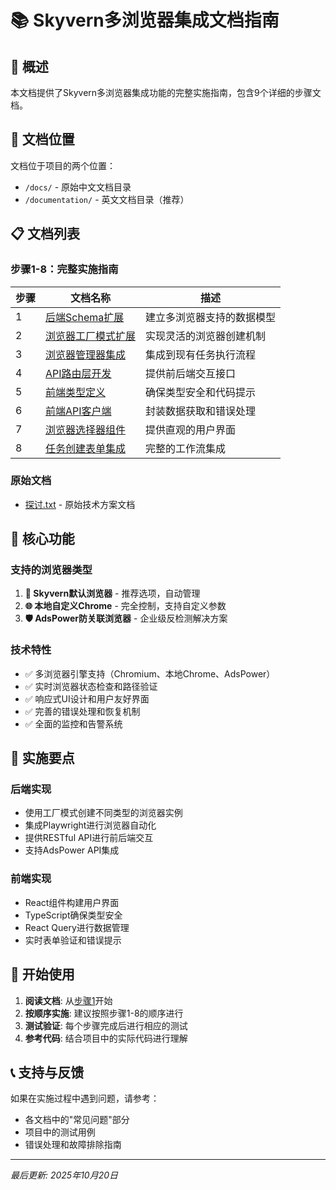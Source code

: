 # 📚 Skyvern多浏览器集成文档指南

## 🎯 概述
本文档提供了Skyvern多浏览器集成功能的完整实施指南，包含9个详细的步骤文档。

## 📁 文档位置
文档位于项目的两个位置：
- `/docs/` - 原始中文文档目录
- `/documentation/` - 英文文档目录（推荐）

## 📋 文档列表

### 步骤1-8：完整实施指南

| 步骤 | 文档名称 | 描述 |
|------|----------|------|
| 1 | [后端Schema扩展](documentation/步骤1-后端Schema扩展.md) | 建立多浏览器支持的数据模型 |
| 2 | [浏览器工厂模式扩展](documentation/步骤2-浏览器工厂模式扩展.md) | 实现灵活的浏览器创建机制 |
| 3 | [浏览器管理器集成](documentation/步骤3-浏览器管理器集成.md) | 集成到现有任务执行流程 |
| 4 | [API路由层开发](documentation/步骤4-API路由层开发.md) | 提供前后端交互接口 |
| 5 | [前端类型定义](documentation/步骤5-前端类型定义.md) | 确保类型安全和代码提示 |
| 6 | [前端API客户端](documentation/步骤6-前端API客户端.md) | 封装数据获取和错误处理 |
| 7 | [浏览器选择器组件](documentation/步骤7-浏览器选择器组件.md) | 提供直观的用户界面 |
| 8 | [任务创建表单集成](documentation/步骤8-任务创建表单集成.md) | 完整的工作流集成 |

### 原始文档
- [探讨.txt](docs/探讨.txt) - 原始技术方案文档

## 🌟 核心功能

### 支持的浏览器类型
1. **🤖 Skyvern默认浏览器** - 推荐选项，自动管理
2. **🌐 本地自定义Chrome** - 完全控制，支持自定义参数
3. **🛡️ AdsPower防关联浏览器** - 企业级反检测解决方案

### 技术特性
- ✅ 多浏览器引擎支持（Chromium、本地Chrome、AdsPower）
- ✅ 实时浏览器状态检查和路径验证
- ✅ 响应式UI设计和用户友好界面
- ✅ 完善的错误处理和恢复机制
- ✅ 全面的监控和告警系统

## 🔧 实施要点

### 后端实现
- 使用工厂模式创建不同类型的浏览器实例
- 集成Playwright进行浏览器自动化
- 提供RESTful API进行前后端交互
- 支持AdsPower API集成

### 前端实现
- React组件构建用户界面
- TypeScript确保类型安全
- React Query进行数据管理
- 实时表单验证和错误提示

## 🚀 开始使用

1. **阅读文档**: 从[步骤1](documentation/步骤1-后端Schema扩展.md)开始
2. **按顺序实施**: 建议按照步骤1-8的顺序进行
3. **测试验证**: 每个步骤完成后进行相应的测试
4. **参考代码**: 结合项目中的实际代码进行理解

## 📞 支持与反馈

如果在实施过程中遇到问题，请参考：
- 各文档中的"常见问题"部分
- 项目中的测试用例
- 错误处理和故障排除指南

---

*最后更新: 2025年10月20日*